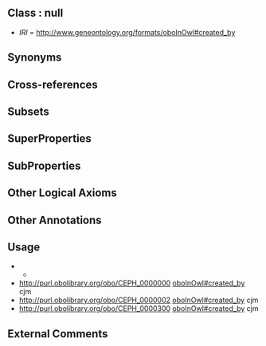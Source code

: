 
## Class : null

 * *IRI* = http://www.geneontology.org/formats/oboInOwl#created_by

## Synonyms


## Cross-references


## Subsets


## SuperProperties


## SubProperties


## Other Logical Axioms


## Other Annotations


## Usage

 * -
 * http://purl.obolibrary.org/obo/CEPH_0000000 [oboInOwl#created_by](../../oboInOwl#created/by/oboInOwl#created_by.md) cjm
 * http://purl.obolibrary.org/obo/CEPH_0000002 [oboInOwl#created_by](../../oboInOwl#created/by/oboInOwl#created_by.md) cjm
 * http://purl.obolibrary.org/obo/CEPH_0000300 [oboInOwl#created_by](../../oboInOwl#created/by/oboInOwl#created_by.md) cjm

## External Comments

